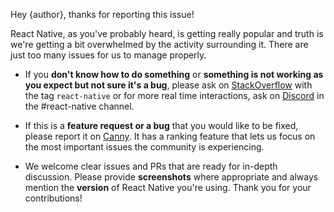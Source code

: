 Hey {author}, thanks for reporting this issue!

React Native, as you've probably heard, is getting really popular and truth is we're getting a bit overwhelmed by the activity surrounding it. There are just too many issues for us to manage properly.

- If you **don't know how to do something** or **something is not working as you expect but not sure it's a bug**, please ask on [StackOverflow](http://stackoverflow.com/questions/tagged/react-native) with the tag `react-native` or for more real time interactions, ask on [Discord](https://discord.gg/0ZcbPKXt5bZjGY5n) in the #react-native channel.

- If this is a **feature request or a bug** that you would like to be fixed, please report it on [Canny](https://react-native.canny.io/feature-requests). It has a ranking feature that lets us focus on the most important issues the community is experiencing.

- We welcome clear issues and PRs that are ready for in-depth discussion. Please provide **screenshots** where appropriate and always mention the **version** of React Native you're using. Thank you for your contributions!
